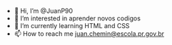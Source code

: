 - 👋 Hi, I’m @JuanP90
- 👀 I’m interested in aprender novos codigos
- 🌱 I’m currently learning HTML and CSS
- 📫 How to reach me juan.chemin@escola.pr.gov.br

<!---
JuanP90/JuanP90 is a ✨ special ✨ repository because its `README.md` (this file) appears on your GitHub profile.
You can click the Preview link to take a look at your changes.
--->
